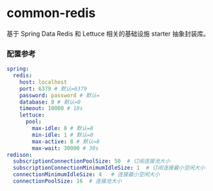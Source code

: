 # common-redis

基于 Spring Data Redis 和 Lettuce 相关的基础设施 starter 抽象封装库。

### 配置参考
```yaml
spring:
  redis:
    host: localhost
    port: 6379 # 默认=6379
    password: password # 默认=
    database: 0 # 默认=0
    timeout: 10000 # 10s
    lettuce:
      pool:
        max-idle: 8 # 默认=8
        min-idle: 1 # 默认=0
        max-active: 8 # 默认=8
        max-wait: 30000 # 30s
redison:
  subscriptionConnectionPoolSize: 50  # 订阅连接池大小 
  subscriptionConnectionMinimumIdleSize: 1  # 订阅连接最小空闲大小 
  connectionMinimumIdleSize: 4   # 连接最小空闲大小 
  connectionPoolSize: 16  # 连接池大小 
```

